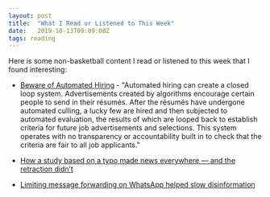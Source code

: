 ```yaml
---
layout: post
title:  "What I Read or Listened to This Week"
date:   2019-10-13T09:09:00Z
tags: reading
---
```

Here is some non-basketball content I read or listened to this week that I found interesting:


* [Beware of Automated Hiring](https://www.nytimes.com/2019/10/08/opinion/ai-hiring-discrimination.html) - "Automated hiring can create a closed loop system. Advertisements created by algorithms encourage certain people to send in their résumés. After the résumés have undergone automated culling, a lucky few are hired and then subjected to automated evaluation, the results of which are looped back to establish criteria for future job advertisements and selections. This system operates with no transparency or accountability built in to check that the criteria are fair to all job applicants."

* [How a study based on a typo made news everywhere — and the retraction didn’t](https://www.vox.com/future-perfect/2019/10/3/20895240/study-typo-religion-children-generosity-retraction)

* [Limiting message forwarding on WhatsApp helped slow disinformation](https://www.technologyreview.com/f/614435/whatsapp-disinformation-message-forwarding-politics-technology-brazil-india-election/)
